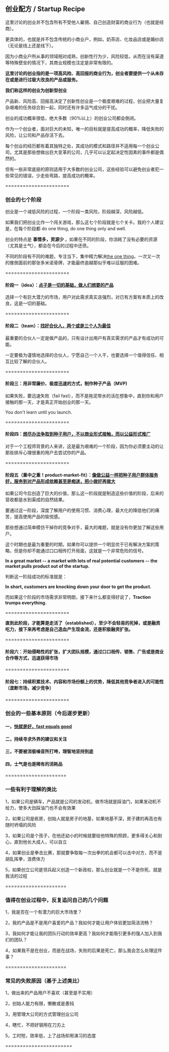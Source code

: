 ## 创业配方 / Startup Recipe

这里讨论的创业并不包含所有不受他人雇佣、自己创造财富的商业行为（也就是经商）。

更具体的，也就是并不包含传统的小商业户，例如，奶茶店、化妆品店或是婚纱店（无论是线上还是线下）。

因为小商业户所从事的领域相对成熟，创新性行为少，风险较低，从而在没有渠道等特殊壁垒的情况下，其商业规模也注定是非常有限的。

**这里讨论的创业指的是一项高风险、高回报的商业行为，创业者要提供一个从未存在或是进行过极大改良的产品或服务。**

**我们称这样的创业为创新型创业**

产品新、风险高、回报高决定了创新性创业是一个极度艰难的过程，创业把大量复杂艰难的任务综合到一起，同时还有许多运气成分的干扰。

创业的成功概率很低，绝大多数（90%以上）的创业公司都会倒闭。

作为一个创业者，面对巨大的未知，唯一的目标就是提高成功的概率，降低失败的风险，让公司和产品存活下去。

每个创业的经历都有着其独特之处，其成功的模式和路径并不适用每一个创业公司，尤其是那些想做出巨大变革的公司，几乎可以认定起决定性因素的事件都是偶然的。

但有一些非常底层的原则适用于大多数的创业公司，这些经验可以避免创业者犯一些常见的错误，少走些弯路，提高成功的概率。

======================

### 创业的七个阶段

创业是一个减低风险的过程，一个阶段一类风险，阶段越深，风险越低。

如果我们把创业比作一个闯关游戏，那么这七个阶段就是七个关卡。我的个人建议是，在每个阶段都 do one thing, do one thing only and well.

创业的特点是 **事情多，资源少** 。如果在不同的阶段，你消耗了没有必要的资源（尤其是士气），都会在今后的过程中还债。

不同的阶段有不同的难题，专注当下，集中精力解决[the one thing](https://www.amazon.com/dp/1885167776/)，一次又一次的推倒面前的那张多米诺骨牌，才能最终逾越那似乎难以征服的困难。

======================

#### 阶段一（idea）：[点子是一切的基础，做人们想要的产品](https://github.com/albertcn/startup/tree/master/three/market-fit/README.md)

选择一个有巨大潜力的市场，用户对此需求真实且强烈，对已有方案有本质上的改良，这是一切的基础。

======================

#### 阶段二（team）：[找好合伙人，两个或是三个人为最佳](https://github.com/albertcn/startup/tree/master/three/team/README.md)

最重要的合伙人一定是做产品的，只有设计出用户有真实需求的产品才有成功的可能。

一定要极为谨慎地选择的合伙人，宁愿自己一个人干，也要选择一个值得信任、相互比较了解的合伙人。

======================

#### 阶段三：用非常廉价、极度迅速的方式，制作种子产品（MVP)

如果失败，要迅速失败（fail fast），而不是拖泥带水的活在想象中，直到你和用户接触的那一天，才是真正开始创业的那一天。

You don't learn until you launch.

======================

#### 阶段四：[想尽办法争取到种子用户，不以商业形式接触，而以公益形式推广](https://github.com/albertcn/startup/tree/master/three/not-scale/README.md)

对于一个工程师背景的人来讲，这是最为艰难的一个阶段，因为你必须要主动的让那些排斥心理很重的用户去尝试你的产品。

======================

#### 阶段五（重中之重！product-market-fit）：[像做公益一样把种子用户群体服务好，服务到对产品形成依赖甚至是痴迷，把小做好再做大](https://github.com/albertcn/startup/tree/master/three/start-small/README.md)

如果公司今后创造了巨大的价值，那么这一阶段就是制造这些价值的阶段，后来的营收都是水到渠成的自然结果。

要通过这一阶段，深度了解用户的使用习惯、消费心理，最大化的降低他们的痛苦，提高使用产品的愉悦感。

那些想通过简单模仿干掉你的竞争对手，最大的难题，就是没有你更加了解这些用户。

这个时期也是最为重要的时期，如果你可以提供一个明显优于已有解决方案的策略，但是你却不能通过口口相传打开局面，这就是一个非常危险的信号。

**In a great market -- a market with lots of real potential customers -- the market pulls product out of the startup.**

判断这一阶段成功的标准就是：

**In short, customers are knocking down your door to get the product.**

而如果这个阶段的市场需求非常明朗，接下来什么都变得好说了，**Traction trumps everything.**

======================

**直到此阶段，才能算是走活了（established），至少不会轻易的死掉，或是融资吃力，接下来再考虑是自己造血产生现金流，还是积极融资扩张。**

======================

#### 阶段六：开始侵略性的扩张，扩大团队规模，通过口口相传、销售、广告或是商业合作等方式，迅速获得市场

======================

#### 阶段七：持续积累技术、内容和市场份额上的优势，降低其他竞争者进入的可能性（垄断市场，减少竞争）

======================

### 创业的一些基本原则（今后逐步更新）

#### 一，[快就是好，fast equals good](https://github.com/albertcn/startup/tree/master/three/decisions/README.md)

#### 二，持续寻求外界的建议和关注

#### 三，不要被消极噪音所打垮，理智地坚持到底

#### 四，士气是也是稀有的消耗品

=====================

### 一些有利于理解的类比

1，如果公司是辆车，产品就是公司的发动机，做市场就是踩油门，如果发动机不给力，使多大劲踩油门也不会有效果

2，如果公司是栋房，创始人就是房子的地基，如果地基不深，房子建的再高也有随时坍塌的风险

3，如果公司是个孩子，在他还幼小的时候就要给他特殊的照顾，更多得关心和耐心，直到他长大成人，可以自立

4，如果创业是拳击比赛，那就要争取每一次出拳的机会都可以击中对方，而不是胡乱挥拳，浪费体力

5，如果创立公司是领兵起义创造一个新政权，那么创业就是一个不是你死、就是我活的过程

=====================

### 值得在创业过程中，反复追问自己的几个问题

1，我是否在一个有潜力的巨大市场里？

2，我的产品是不是用户喜爱的产品？我如何才能让用户体验更加简洁流畅？

3，我如何才能让我的团队行动的效率更高？我如何才能吸引更多的强人加入到我们的团队？

4，如果我不是在创业，而是在战场，失败的后果是死亡，那么我会怎么处理这件事？

=====================

### 常见的失败原因（基于上述类比）

1，做出来的产品用户不喜欢（甚至是不实用）

2，创始人能力有限，懒散或是愚钝

3，用管理大公司的方式管理创业公司

4，瞎忙，不把好钢用在刀刃上

5，工时短，效率低，上了战场却用演习的态度

=======================

<!-- 创业有两个重要的特点，一个是要做的（或者说可以做的）事情太多，一个是资源非常有限。

接下来要讨论的策略大多集中在两个问题，如何在繁复的过程中区分主要和次要的因素？如何高效地利用有限的资源？

1，[做人们想要的产品 / Make things people want](https://github.com/albertcn/startup/tree/master/three/market-fit/README.md)

2，[组建一支强大的团队 / Build a great team](https://github.com/albertcn/startup/tree/master/three/team/README.md)

3，[把小做好，再做大 / Start small and expand](https://github.com/albertcn/startup/tree/master/three/start-small/README.md)

4，[非常之时，采用非常手段 / Do things that don't scale](https://github.com/albertcn/startup/tree/master/three/not-scale/README.md)

5，[总是迅速地做出正确的决定 / Always make the right decisions quickly](https://github.com/albertcn/startup/tree/master/three/decisions/README.md)

6，[身体要棒，动作要快，工时要长 / Exercise more, execute faster and work longer](https://github.com/albertcn/startup/tree/master/three/quick/README.md)

[后记 / Epilogue](https://github.com/albertcn/startup/tree/master/finale/README.md)  -->
